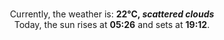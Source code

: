 <p  align="center"><br/>Currently, the weather is: <b> 22°C, <i>scattered clouds</i></b></br>Today, the sun rises at <b>05:26</b> and sets at <b>19:12</b>.</p>